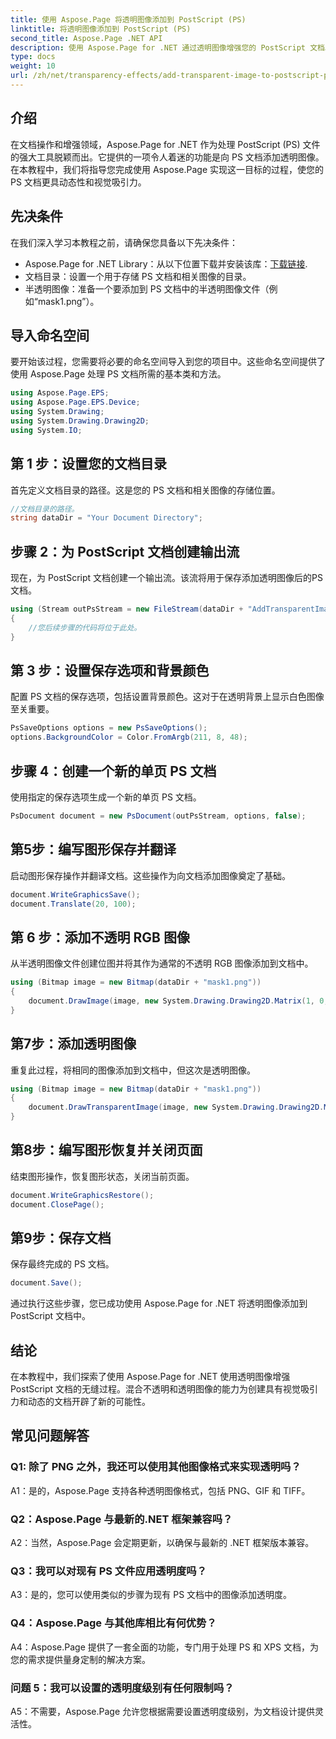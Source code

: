```yaml
---
title: 使用 Aspose.Page 将透明图像添加到 PostScript (PS)
linktitle: 将透明图像添加到 PostScript (PS)
second_title: Aspose.Page .NET API
description: 使用 Aspose.Page for .NET 通过透明图像增强您的 PostScript 文档。按照我们的分步指南获得动态且具有视觉吸引力的结果。
type: docs
weight: 10
url: /zh/net/transparency-effects/add-transparent-image-to-postscript-ps/
---
```

## 介绍

在文档操作和增强领域，Aspose.Page for .NET 作为处理 PostScript (PS) 文件的强大工具脱颖而出。它提供的一项令人着迷的功能是向 PS 文档添加透明图像。在本教程中，我们将指导您完成使用 Aspose.Page 实现这一目标的过程，使您的 PS 文档更具动态性和视觉吸引力。

## 先决条件

在我们深入学习本教程之前，请确保您具备以下先决条件：

-  Aspose.Page for .NET Library：从以下位置下载并安装该库：[下载链接](https://releases.aspose.com/page/net/).
- 文档目录：设置一个用于存储 PS 文档和相关图像的目录。
- 半透明图像：准备一个要添加到 PS 文档中的半透明图像文件（例如“mask1.png”）。

## 导入命名空间

要开始该过程，您需要将必要的命名空间导入到您的项目中。这些命名空间提供了使用 Aspose.Page 处理 PS 文档所需的基本类和方法。

```csharp
using Aspose.Page.EPS;
using Aspose.Page.EPS.Device;
using System.Drawing;
using System.Drawing.Drawing2D;
using System.IO;
```

## 第 1 步：设置您的文档目录

首先定义文档目录的路径。这是您的 PS 文档和相关图像的存储位置。

```csharp
//文档目录的路径。
string dataDir = "Your Document Directory";
```

## 步骤 2：为 PostScript 文档创建输出流

现在，为 PostScript 文档创建一个输出流。该流将用于保存添加透明图像后的PS文档。

```csharp
using (Stream outPsStream = new FileStream(dataDir + "AddTransparentImage_outPS.ps", FileMode.Create))
{
    //您后续步骤的代码将位于此处。
}
```

## 第 3 步：设置保存选项和背景颜色

配置 PS 文档的保存选项，包括设置背景颜色。这对于在透明背景上显示白色图像至关重要。

```csharp
PsSaveOptions options = new PsSaveOptions();
options.BackgroundColor = Color.FromArgb(211, 8, 48);
```

## 步骤 4：创建一个新的单页 PS 文档

使用指定的保存选项生成一个新的单页 PS 文档。

```csharp
PsDocument document = new PsDocument(outPsStream, options, false);
```

## 第5步：编写图形保存并翻译

启动图形保存操作并翻译文档。这些操作为向文档添加图像奠定了基础。

```csharp
document.WriteGraphicsSave();
document.Translate(20, 100);
```

## 第 6 步：添加不透明 RGB 图像

从半透明图像文件创建位图并将其作为通常的不透明 RGB 图像添加到文档中。

```csharp
using (Bitmap image = new Bitmap(dataDir + "mask1.png"))
{
    document.DrawImage(image, new System.Drawing.Drawing2D.Matrix(1, 0, 0, 1, 100, 0), Color.Empty);
}
```

## 第7步：添加透明图像

重复此过程，将相同的图像添加到文档中，但这次是透明图像。

```csharp
using (Bitmap image = new Bitmap(dataDir + "mask1.png"))
{
    document.DrawTransparentImage(image, new System.Drawing.Drawing2D.Matrix(1, 0, 0, 1, 350, 0), 255);
}
```

## 第8步：编写图形恢复并关闭页面

结束图形操作，恢复图形状态，关闭当前页面。

```csharp
document.WriteGraphicsRestore();
document.ClosePage();
```

## 第9步：保存文档

保存最终完成的 PS 文档。

```csharp
document.Save();
```

通过执行这些步骤，您已成功使用 Aspose.Page for .NET 将透明图像添加到 PostScript 文档中。

## 结论

在本教程中，我们探索了使用 Aspose.Page for .NET 使用透明图像增强 PostScript 文档的无缝过程。混合不透明和透明图像的能力为创建具有视觉吸引力和动态的文档开辟了新的可能性。

## 常见问题解答

### Q1: 除了 PNG 之外，我还可以使用其他图像格式来实现透明吗？

A1：是的，Aspose.Page 支持各种透明图像格式，包括 PNG、GIF 和 TIFF。

### Q2：Aspose.Page 与最新的.NET 框架兼容吗？

A2：当然，Aspose.Page 会定期更新，以确保与最新的 .NET 框架版本兼容。

### Q3：我可以对现有 PS 文件应用透明度吗？

A3：是的，您可以使用类似的步骤为现有 PS 文档中的图像添加透明度。

### Q4：Aspose.Page 与其他库相比有何优势？

A4：Aspose.Page 提供了一套全面的功能，专门用于处理 PS 和 XPS 文档，为您的需求提供量身定制的解决方案。

### 问题 5：我可以设置的透明度级别有任何限制吗？

A5：不需要，Aspose.Page 允许您根据需要设置透明度级别，为文档设计提供灵活性。
